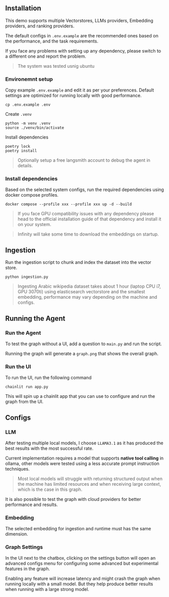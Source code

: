 
## Installation
This demo supports multiple Vectorstores, LLMs providers, Embedding providers, and ranking providers.

The default configs in `.env.example` are the recommended ones based on the performance, and the task requirements.

If you face any problems with setting up any dependency, please switch to a different one and report the problem.

> The system was tested usnig ubuntu

### Environemnt setup
Copy example `.env.example` and edit it as per your preferences.
Default settings are optimized for running locally with good performance.
```
cp .env.example .env
```
Create `.venv`
```
python -m venv .venv
source ./venv/bin/activate
```
Install dependencies
```
poetry lock
poetry install
```
> Optionally setup a free langsmith account to debug the agent in details.
### Install dependencies
Based on the selected system configs, run the required dependencies using docker compose profiles.
```
docker compose --profile xxx --profile xxx up -d --build
```
> If you face GPU compatibility issues with any dependency please head to the official installation guide of that dependency and install it on your system.

> Infinity will take some time to download the embeddings on startup.

## Ingestion
Run the ingestion script to chunk and index the dataset into the vector store.
```
python ingestion.py
```
> Ingesting Arabic wikipedia dataset takes about 1 hour (laptop CPU i7, GPU 3070ti) using elasticsearch vectorstore and the smallest embedding, performance may vary depending on the machine and configs.
## Running the Agent

### Run the Agent
To test the graph without a UI, add a question to `main.py` and run the script.

Running the graph will generate a `graph.png` that shows the overall graph.

### Run the UI
To run the UI, run the following command
```
chainlit run app.py
```
This will spin up a chainlit app that you can use to configure and run the graph from the UI.

## Configs
### LLM
After testing multiple local models, I choose `LLAMA3.1` as it has produced the best results with the most successful rate.

Current implementation requires a model that supports **native tool calling** in ollama, other models were tested using a less accurate prompt instruction techniques.

> Most local models will struggle with returning structured output when the machine has limited resources and when receiving large context, which is the case in this graph.

It is also possible to test the graph with cloud providers for better performance and results.

### Embedding
The selected embedding for ingestion and runtime must has the same dimension.

### Graph Settings
In the UI next to the chatbox, clicking on the settings button will open an advanced configs menu for configuring some advanced but experimental features in the graph.

Enabling any feature will increase latency and might crash the graph when running locally with a small model. But they help produce better results when running with a large strong model.
